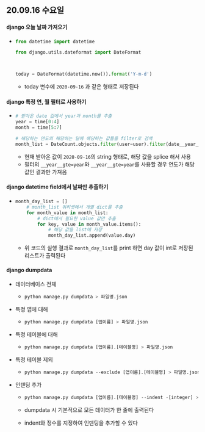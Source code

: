 ## 20.09.16 수요일

#### django 오늘 날짜 가져오기

- ```python
  from datetime import datetime
  
  from django.utils.dateformat import DateFormat
  
  
  
  today = DateFormat(datetime.now()).format('Y-m-d')
  ```

  - today 변수에 `2020-09-16` 과 같은 형태로 저장된다



#### django 특정 연, 월 필터로 사용하기

- ```python
  # 받아온 date 값에서 year과 month를 추출
  year = time[0:4]
  month = time[5:7]
  
  # 해당하는 연도의 해당하는 달에 해당하는 값들을 filter로 검색
  month_list = DateCount.objects.filter(user=user).filter(date__year__gte=year, date__month__gte=month, date__year__lte=year, date__month__lte=month)
  ```

  - 현재 받아온 값이 `2020-09-16`의 string 형태로, 해당 값을 splice 해서 사용
  - 필터의 `__year__gte=year`와 `__year__gte=year`를 사용할 경우 연도가 해당 값인 결과만 가져옴



#### django datetime field에서 날짜만 추출하기

- ```python
  month_day_list = []
      # month_list 쿼리셋에서 개별 dict를 추출
      for month_value in month_list:
          # dict에서 필요한 value 값만 추출
          for key, value in month_value.items():
              # 해당 값을 list에 저장
              month_day_list.append(value.day)
  ```

  - 위 코드의 실행 결과로 `month_day_list`를 print 하면 day 값이 int로 저장된 리스트가 출력된다



#### django dumpdata

- 데이터베이스 전체

  - ```python
    python manage.py dumpdata > 파일명.json
    ```

- 특정 앱에 대해

  - ```python
    python manage.py dumpdata [앱이름] > 파일명.json
    ```

- 특정 테이블에 대해

  - ```python
    python manage.py dumpdata [앱이름].[테이블명] > 파일명.json
    ```

- 특정 테이블 제외

  - ```python
    python manage.py dumpdata --exclude [앱이름].[테이블명] > 파일명.json
    ```

- 인덴팅 추가

  - ```python
    python manage.py dumpdata [앱이름].[테이블명] --indent -[integer] > 파일명.json
    ```

  - dumpdata 시 기본적으로 모든 데이터가 한 줄에 출력된다

  - indent와 정수를 지정하여 인덴팅을 추가할 수 있다